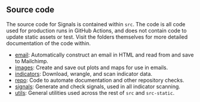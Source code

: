 ## Source code

The source code for Signals is contained within `src`. The code is all code used
for production runs in GitHub Actions, and does not contain code to update static
assets or test. Visit the folders themselves
for more detailed documentation of the code within.

- [email](email/README.md): Automatically construct an email in HTML and read from
and save to Mailchimp.
- [images](images/README.md): Create and save out plots and maps for use in emails.
- [indicators](indicators/README.md): Download, wrangle, and scan indicator data.
- [repo](repo/README.md): Code to automate documentation and other repository checks.
- [signals](signals/README.md): Generate and check signals, used in all indicator scanning.
- [utils](utils/README.md): General utilities used across the rest of `src` and `src-static`.
